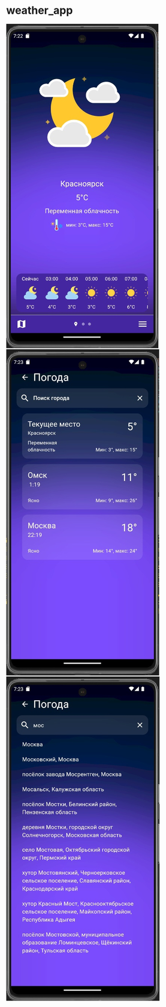 # weather_app


![ScreenShot](./git_images/1.jpg)
![ScreenShot](./git_images/2.jpg)
![ScreenShot](./git_images/3.jpg)

